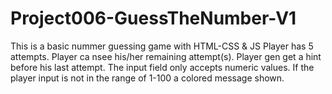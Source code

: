 # Project006-GuessTheNumber-V1
This is a basic nummer guessing game with HTML-CSS & JS
Player has 5 attempts. 
Player ca nsee his/her remaining attempt(s).
Player gen get a hint before his last attempt.
The input field only accepts numeric values.
If the player input is not in the range of 1-100 a colored message shown.
